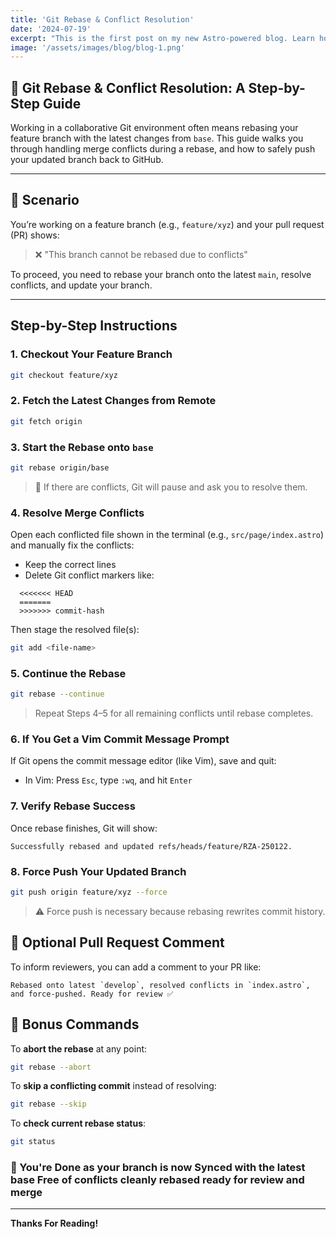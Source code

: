 ```yaml
---
title: 'Git Rebase & Conflict Resolution'
date: '2024-07-19'
excerpt: "This is the first post on my new Astro-powered blog. Learn how I built it and what's coming next!"
image: '/assets/images/blog/blog-1.png'
---
```


## 🚀 Git Rebase & Conflict Resolution: A Step-by-Step Guide

Working in a collaborative Git environment often means rebasing your feature branch with the latest changes from `base`. This guide walks you through handling merge conflicts during a rebase, and how to safely push your updated branch back to GitHub.

---

## 🧭 Scenario

You’re working on a feature branch (e.g., `feature/xyz`) and your pull request (PR) shows:

> ❌ "This branch cannot be rebased due to conflicts"

To proceed, you need to rebase your branch onto the latest `main`, resolve conflicts, and update your branch.

---

## Step-by-Step Instructions

### 1. Checkout Your Feature Branch

```bash
git checkout feature/xyz
```

### 2. Fetch the Latest Changes from Remote

```bash
git fetch origin
```

### 3. Start the Rebase onto `base`

```bash
git rebase origin/base
```

> 🔄 If there are conflicts, Git will pause and ask you to resolve them.

### 4. Resolve Merge Conflicts

Open each conflicted file shown in the terminal (e.g., `src/page/index.astro`) and manually fix the conflicts:

- Keep the correct lines
- Delete Git conflict markers like:

```text
  <<<<<<< HEAD
  =======
  >>>>>>> commit-hash
```

Then stage the resolved file(s):

```bash
git add <file-name>
```

### 5. Continue the Rebase

```bash
git rebase --continue
```

> Repeat Steps 4–5 for all remaining conflicts until rebase completes.

### 6. If You Get a Vim Commit Message Prompt

If Git opens the commit message editor (like Vim), save and quit:

- In Vim: Press `Esc`, type `:wq`, and hit `Enter`

### 7. Verify Rebase Success

Once rebase finishes, Git will show:

```text
Successfully rebased and updated refs/heads/feature/RZA-250122.
```

### 8. Force Push Your Updated Branch

```bash
git push origin feature/xyz --force
```

> ⚠️ Force push is necessary because rebasing rewrites commit history.

## 📝 Optional Pull Request Comment

To inform reviewers, you can add a comment to your PR like:

```text
Rebased onto latest `develop`, resolved conflicts in `index.astro`, and force-pushed. Ready for review ✅
```

## 🧯 Bonus Commands

To **abort the rebase** at any point:

```bash
git rebase --abort
```

To **skip a conflicting commit** instead of resolving:

```bash
git rebase --skip
```

To **check current rebase status**:

```bash
git status
```

### 🏁 You're Done as your branch is now Synced with the latest **base** Free of conflicts cleanly rebased ready for review and merge

---

**Thanks For Reading!**
